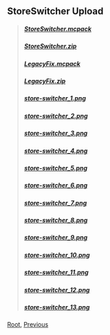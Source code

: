 ## StoreSwitcher Upload
> ##### [StoreSwitcher.mcpack](./StoreSwitcher.mcpack)
> ##### [StoreSwitcher.zip](./StoreSwitcher.zip)
> ##### [LegacyFix.mcpack](./LegacyFix.mcpack)
> ##### [LegacyFix.zip](./LegacyFix.zip) 
> ##### [store-switcher_1.png](./store-switcher_1.png)
> ##### [store-switcher_2.png](./store-switcher_2.png)
> ##### [store-switcher_3.png](./store-switcher_3.png)
> ##### [store-switcher_4.png](./store-switcher_4.png)
> ##### [store-switcher_5.png](./store-switcher_5.png)
> ##### [store-switcher_6.png](./store-switcher_6.png)
> ##### [store-switcher_7.png](./store-switcher_7.png)
> ##### [store-switcher_8.png](./store-switcher_8.png)
> ##### [store-switcher_9.png](./store-switcher_9.png)
> ##### [store-switcher_10.png](./store-switcher_10.png)
> ##### [store-switcher_11.png](./store-switcher_11.png)
> ##### [store-switcher_12.png](./store-switcher_12.png)
> ##### [store-switcher_13.png](./store-switcher_13.png)

[Root](/), [Previous](../)
<head><style>blockquote>* h5 { line-height:0!important } body { background:url(/assets/images/minecraft_bg.png)!important; background-repeat: no-repeat!important; background-size:cover!important; background-position-x:center!important; } </style></head>


